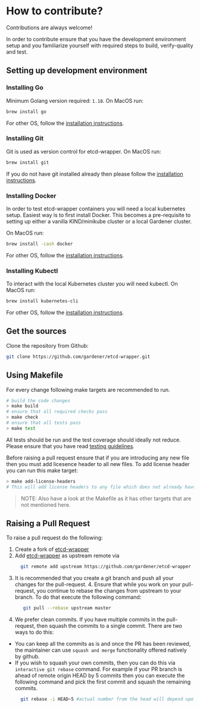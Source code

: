 # How to contribute?

Contributions are always welcome!

In order to contribute ensure that you have the development environment setup and you familiarize yourself with required steps to build, verify-quality and test.

## Setting up development environment

### Installing Go

Minimum Golang version required: `1.18`.
On MacOS run:
```bash
brew install go
```

For other OS, follow the [installation instructions](https://go.dev/doc/install).

### Installing Git

Git is used as version control for etcd-wrapper. On MacOS run:
```bash
brew install git
```
If you do not have git installed already then please follow the [installation instructions](https://git-scm.com/downloads).

### Installing Docker

In order to test etcd-wrapper containers you will need a local kubernetes setup. Easiest way is to first install Docker. This becomes a pre-requisite to setting up either a vanilla KIND/minikube cluster or a local Gardener cluster.

On MacOS run:
```bash
brew install -cash docker
```
For other OS, follow the [installation instructions](https://docs.docker.com/get-docker/).

### Installing Kubectl

To interact with the local Kubernetes cluster you will need kubectl. On MacOS run:
```bash
brew install kubernetes-cli
```
For other OS, follow the [installation instructions](https://kubernetes.io/docs/tasks/tools/install-kubectl/).

## Get the sources
Clone the repository from Github:

```bash
git clone https://github.com/gardener/etcd-wrapper.git
```

## Using Makefile

For every change following make targets are recommended to run.

```bash
# build the code changes
> make build
# ensure that all required checks pass
> make check
# ensure that all tests pass
> make test
```
All tests should be run and the test coverage should ideally not reduce.
Please ensure that you have read [testing guidelines](testing.md).

Before raising a pull request ensure that if you are introducing any new file then you must add licesence header to all new files. To add license header you can run this make target:
```bash
> make add-license-headers
# This will add license headers to any file which does not already have it.
```
> NOTE: Also have a look at the Makefile as it has other targets that are not mentioned here.

## Raising a Pull Request

To raise a pull request do the following:
1. Create a fork of [etcd-wrapper](https://github.com/gardener/etcd-wrapper)
2. Add [etcd-wrapper](https://github.com/gardener/etcd-wrapper) as upstream remote via
    ```bash 
      git remote add upstream https://github.com/gardener/etcd-wrapper
    ```
3. It is recommended that you create a git branch and push all your changes for the pull-request.
   4. Ensure that while you work on your pull-request, you continue to rebase the changes from upstream to your branch. To do that execute the following command:
   ```bash
      git pull --rebase upstream master
    ```
5. We prefer clean commits. If you have multiple commits in the pull-request, then squash the commits to a single commit. There are two ways to do this:
* You can keep all the commits as is and once the PR has been reviewed, the maintainer can use `squash and merge` functionality offered natively by github. 
* If you wish to squash your own commits, then you can do this via `interactive git rebase` command. For example if your PR branch is ahead of remote origin HEAD by 5 commits then you can execute the following command and pick the first commit and squash the remaining commits.
    ```bash
      git rebase -i HEAD~5 #actual number from the head will depend upon how many commits your branch is ahead of remote origin master
    ```